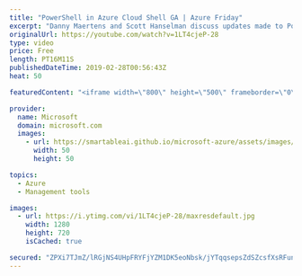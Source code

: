 ```yaml
---
title: "PowerShell in Azure Cloud Shell GA | Azure Friday"
excerpt: "Danny Maertens and Scott Hanselman discuss updates made to PowerShell in Azure Cloud Shell. Learn about PowerShell Core in Linux, new Azure VM remoting cmdlets, and integration with Exchange. [00:43]  Demo Start   Azure Cloud Shell documentation https://aka.ms/azfr/490/01  Quickstart for PowerShell in"
originalUrl: https://youtube.com/watch?v=1LT4cjeP-28
type: video
price: Free
length: PT16M11S
publishedDateTime: 2019-02-28T00:56:43Z
heat: 50

featuredContent: "<iframe width=\"800\" height=\"500\" frameborder=\"0\" src=\"https://www.youtube.com/embed/1LT4cjeP-28\" allow=\"accelerometer; autoplay; encrypted-media; gyroscope; picture-in-picture\" allowfullscreen></iframe>"

provider:
  name: Microsoft
  domain: microsoft.com
  images:
    - url: https://smartableai.github.io/microsoft-azure/assets/images/organizations/microsoft.com-50x50.jpg
      width: 50
      height: 50

topics:
  - Azure
  - Management tools

images:
  - url: https://i.ytimg.com/vi/1LT4cjeP-28/maxresdefault.jpg
    width: 1280
    height: 720
    isCached: true

secured: "ZPXi7TJmZ/lRGjNS4UHpFRYFjYZM1DK5eoNbsk/jYTqqsepsZdSZcsfXsRFunpfwkU0SXxuVvKAoQ9LgtmWYd8hha/p9F+r4V1D9b2IQB+gG5MHeWOksDXUs6NMiiJk3q8IaWvRg/uouggGL3klGWB9Hw7iZ67xa4OJbPO8CBu4hujghw7R1GlqZTKjwbk/Y5poXWy/pnHceipKkP2RAPO0Jclnj2J5ECfV0dWjzloCynL7DAoWVtfoUyC/vbO3isef42roJMsZnoUPy0k6u8HGTsBatkJ6OrIGKvHqUuhSB7SRjeYVCtkWQPzcd6tJFGfefco3IO93xcGKnVeN2BFogTH7FY5XKzYq+yKXdGoGNe8QY2co7nwvSfQGCwB3TRcjzSmge7qWjqSFCngBu2LtZUGyTmou4nJJAiWKFc3c=;jYjTSkyj8iEyic3HbbZRaw=="
---
```


